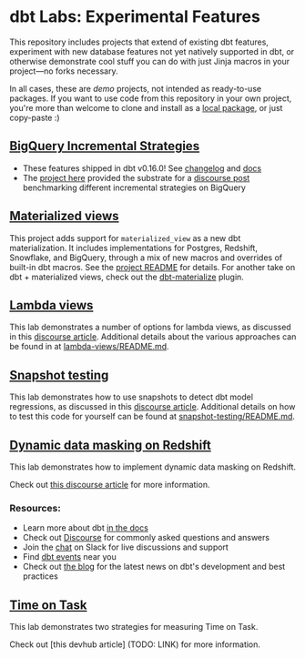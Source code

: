 # dbt Labs: Experimental Features

This repository includes projects that extend of existing dbt features, experiment with new database features not yet natively supported in dbt, or otherwise demonstrate cool stuff you can do with just Jinja macros in your project—no forks necessary.

In all cases, these are _demo_ projects, not intended as ready-to-use packages. If you want to use code from this repository in your own project, you're more than welcome to clone and install as a [local package](https://docs.getdbt.com/docs/building-a-dbt-project/package-management/#local-packages), or just copy-paste :)

## [BigQuery Incremental Strategies](bq-incrementals)

* These features shipped in dbt v0.16.0! See [changelog](https://github.com/fishtown-analytics/dbt/blob/dev/octavius-catto/CHANGELOG.md#features-4) and [docs](https://docs.getdbt.com/docs/building-a-dbt-project/building-models/bigquery-configs/#merge-behavior-incremental-models)
* The [project here](bq_incrementals) provided the substrate for a [discourse post](https://discourse.getdbt.com/t/981) benchmarking different incremental strategies on BigQuery

## [Materialized views](materialized-views)

This project adds support for `materialized_view` as a new dbt materialization. It includes implementations for Postgres, Redshift, Snowflake, and BigQuery, through a mix of new macros and overrides of built-in dbt macros. See the [project README](materialized-views/README.md) for details. For another take on dbt + materialized views, check out the [dbt-materialize](https://github.com/MaterializeInc/dbt-materialize) plugin.

## [Lambda views](lambda-views)
This lab demonstrates a number of options for lambda views, as discussed in this [discourse article](https://discourse.getdbt.com/t/how-to-create-near-real-time-models-with-just-dbt-sql/1457/3). Additional details about the various approaches can be found in at [lambda-views/README.md](lambda-views/README.md).

## [Snapshot testing](snapshot-testing)
This lab demonstrates how to use snapshots to detect dbt model regressions, as discussed in this [discourse article](https://discourse.getdbt.com/t/build-snapshot-based-tests-to-detect-regressions-in-historic-data/1478). Additional details on how to test this code for yourself can be found at [snapshot-testing/README.md](snapshot-testing/README.md).


## [Dynamic data masking on Redshift](dynamic-data-masking-redshift)
This lab demonstrates how to implement dynamic data masking on Redshift.

Check out [this discourse article](https://discourse.getdbt.com/t/how-to-implement-dynamic-data-masking-on-redshift/2043) for more information.

### Resources:
- Learn more about dbt [in the docs](https://docs.getdbt.com/docs/introduction)
- Check out [Discourse](https://discourse.getdbt.com/) for commonly asked questions and answers
- Join the [chat](http://community.getdbt.com/) on Slack for live discussions and support
- Find [dbt events](https://events.getdbt.com) near you
- Check out [the blog](https://blog.getdbt.com/) for the latest news on dbt's development and best practices


## [Time on Task](business_hours)

This lab demonstrates two strategies for measuring Time on Task. 

Check out [this devhub article] (TODO: LINK) for more information.
